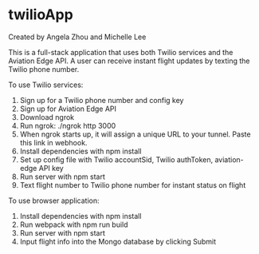 # twilioApp
Created by Angela Zhou and Michelle Lee

This is a full-stack application that uses both Twilio services and the Aviation Edge API. A user can receive instant flight updates by texting the Twilio phone number.

To use Twilio services:
1. Sign up for a Twilio phone number and config key
2. Sign up for Aviation Edge API
3. Download ngrok
4. Run ngrok: ./ngrok http 3000
5. When ngrok starts up, it will assign a unique URL to your tunnel. Paste this link in webhook.
6. Install dependencies with npm install
7. Set up config file with Twilio accountSid, Twilio authToken, aviation-edge API key
8. Run server with npm start
9. Text flight number to Twilio phone number for instant status on flight

To use browser application:
1. Install dependencies with npm install
2. Run webpack with npm run build
3. Run server with npm start
4. Input flight info into the Mongo database by clicking Submit
